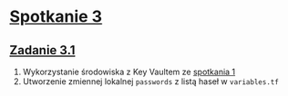 # [Spotkanie 3](https://github.com/cloudstateu/kurs-iac-terraform/blob/master/Zjazd3/zadania.md)


## [Zadanie 3.1](./zadanie1)


1. Wykorzystanie środowiska z Key Vaultem ze [spotkania 1](../spotkanie1/zadanie2/)
2. Utworzenie zmiennej lokalnej `passwords` z listą haseł w `variables.tf`